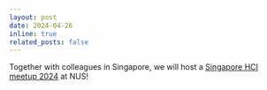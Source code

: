 ```yaml
---
layout: post
date: 2024-04-26
inline: true
related_posts: false
---
```


Together with colleagues in Singapore, we will host a <a href = "https://sites.google.com/view/sghci-meetup-2024">Singapore HCI meetup 2024</a> at NUS!
